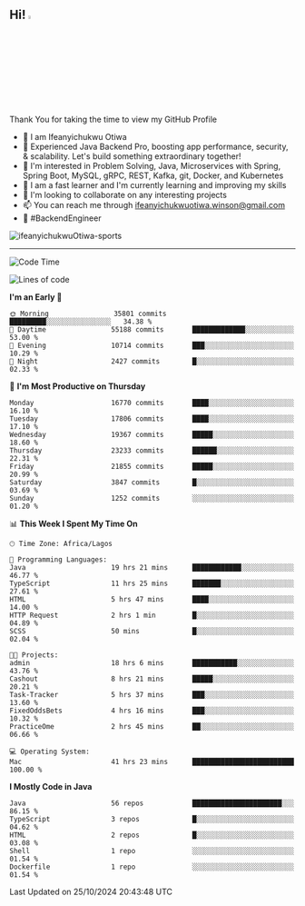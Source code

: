 <!-- BLOG-POST-LIST:START --><!-- BLOG-POST-LIST:END -->

## Hi! <img src="https://media.giphy.com/media/hvRJCLFzcasrR4ia7z/giphy.gif" width="4%"> 

Thank You for taking the time to view my GitHub Profile

- 👋 I am Ifeanyichukwu Otiwa
- 🚀 Experienced Java Backend Pro, boosting app performance, security, & scalability. Let's build something extraordinary together!
- 👀 I'm interested in Problem Solving, Java, Microservices with Spring, Spring Boot, MySQL, gRPC, REST, Kafka, git, Docker, and Kubernetes
- 🌱 I am a fast learner and I'm currently learning and improving my skills
- 💞️ I'm looking to collaborate on any interesting projects
- 📫 You can reach me through ifeanyichukwuotiwa.winson@gmail.com
- 🚀 #BackendEngineer

<p align="left" marginTop="10px"> <img src="https://komarev.com/ghpvc/?username=ifeanyichukwuOtiwa-sports&label=Profile%20views&color=0e75b6&style=for-the-badge" alt="ifeanyichukwuOtiwa-sports" /> </p>

***

<!--START_SECTION:waka-->
![Code Time](http://img.shields.io/badge/Code%20Time-3%2C037%20hrs%2053%20mins-blue)

![Lines of code](https://img.shields.io/badge/From%20Hello%20World%20I%27ve%20Written-25.7%20million%20lines%20of%20code-blue)

**I'm an Early 🐤** 

```text
🌞 Morning                35801 commits       █████████░░░░░░░░░░░░░░░░   34.38 % 
🌆 Daytime                55188 commits       █████████████░░░░░░░░░░░░   53.00 % 
🌃 Evening                10714 commits       ███░░░░░░░░░░░░░░░░░░░░░░   10.29 % 
🌙 Night                  2427 commits        █░░░░░░░░░░░░░░░░░░░░░░░░   02.33 % 
```
📅 **I'm Most Productive on Thursday** 

```text
Monday                   16770 commits       ████░░░░░░░░░░░░░░░░░░░░░   16.10 % 
Tuesday                  17806 commits       ████░░░░░░░░░░░░░░░░░░░░░   17.10 % 
Wednesday                19367 commits       █████░░░░░░░░░░░░░░░░░░░░   18.60 % 
Thursday                 23233 commits       ██████░░░░░░░░░░░░░░░░░░░   22.31 % 
Friday                   21855 commits       █████░░░░░░░░░░░░░░░░░░░░   20.99 % 
Saturday                 3847 commits        █░░░░░░░░░░░░░░░░░░░░░░░░   03.69 % 
Sunday                   1252 commits        ░░░░░░░░░░░░░░░░░░░░░░░░░   01.20 % 
```


📊 **This Week I Spent My Time On** 

```text
🕑︎ Time Zone: Africa/Lagos

💬 Programming Languages: 
Java                     19 hrs 21 mins      ████████████░░░░░░░░░░░░░   46.77 % 
TypeScript               11 hrs 25 mins      ███████░░░░░░░░░░░░░░░░░░   27.61 % 
HTML                     5 hrs 47 mins       ████░░░░░░░░░░░░░░░░░░░░░   14.00 % 
HTTP Request             2 hrs 1 min         █░░░░░░░░░░░░░░░░░░░░░░░░   04.89 % 
SCSS                     50 mins             █░░░░░░░░░░░░░░░░░░░░░░░░   02.04 % 

🐱‍💻 Projects: 
admin                    18 hrs 6 mins       ███████████░░░░░░░░░░░░░░   43.76 % 
Cashout                  8 hrs 21 mins       █████░░░░░░░░░░░░░░░░░░░░   20.21 % 
Task-Tracker             5 hrs 37 mins       ███░░░░░░░░░░░░░░░░░░░░░░   13.60 % 
FixedOddsBets            4 hrs 16 mins       ███░░░░░░░░░░░░░░░░░░░░░░   10.32 % 
PracticeOme              2 hrs 45 mins       ██░░░░░░░░░░░░░░░░░░░░░░░   06.66 % 

💻 Operating System: 
Mac                      41 hrs 23 mins      █████████████████████████   100.00 % 
```

**I Mostly Code in Java** 

```text
Java                     56 repos            ██████████████████████░░░   86.15 % 
TypeScript               3 repos             █░░░░░░░░░░░░░░░░░░░░░░░░   04.62 % 
HTML                     2 repos             █░░░░░░░░░░░░░░░░░░░░░░░░   03.08 % 
Shell                    1 repo              ░░░░░░░░░░░░░░░░░░░░░░░░░   01.54 % 
Dockerfile               1 repo              ░░░░░░░░░░░░░░░░░░░░░░░░░   01.54 % 
```




 Last Updated on 25/10/2024 20:43:48 UTC
<!--END_SECTION:waka-->

<!--
<p align="center">
![trophy](https://github-profile-trophy.vercel.app/?username=ifeanyichukwuOtiwa-sports&theme=onedark) (https://github.com/ryo-ma/github-profile-trophy)
</p>
-->

<!---
ifeanyi-otiwa/ifeanyi-otiwa is a ✨ special ✨ repository because its `README.md` (this file) appears on your GitHub profile.
You can click the Preview link to take a look at your changes.
--->
